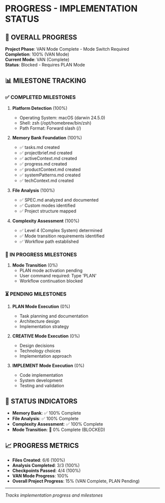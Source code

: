 # PROGRESS - IMPLEMENTATION STATUS

## 🎯 OVERALL PROGRESS
**Project Phase**: VAN Mode Complete - Mode Switch Required  
**Completion**: 100% (VAN Mode)  
**Current Mode**: VAN (Complete)  
**Status**: Blocked - Requires PLAN Mode

## 📊 MILESTONE TRACKING

### ✅ COMPLETED MILESTONES
1. **Platform Detection** (100%)
   - Operating System: macOS (darwin 24.5.0)
   - Shell: zsh (/opt/homebrew/bin/zsh)
   - Path Format: Forward slash (/)

2. **Memory Bank Foundation** (100%)
   - ✅ tasks.md created
   - ✅ projectbrief.md created
   - ✅ activeContext.md created
   - ✅ progress.md created
   - ✅ productContext.md created
   - ✅ systemPatterns.md created
   - ✅ techContext.md created

3. **File Analysis** (100%)
   - ✅ SPEC.md analyzed and documented
   - ✅ Custom modes identified
   - ✅ Project structure mapped

4. **Complexity Assessment** (100%)
   - ✅ Level 4 (Complex System) determined
   - ✅ Mode transition requirements identified
   - ✅ Workflow path established

### 🔄 IN PROGRESS MILESTONES
1. **Mode Transition** (0%)
   - PLAN mode activation pending
   - User command required: Type 'PLAN'
   - Workflow continuation blocked

### ⏳ PENDING MILESTONES
1. **PLAN Mode Execution** (0%)
   - Task planning and documentation
   - Architecture design
   - Implementation strategy

2. **CREATIVE Mode Execution** (0%)
   - Design decisions
   - Technology choices
   - Implementation approach

3. **IMPLEMENT Mode Execution** (0%)
   - Code implementation
   - System development
   - Testing and validation

## 🚦 STATUS INDICATORS
- **Memory Bank**: ✅ 100% Complete
- **File Analysis**: ✅ 100% Complete
- **Complexity Assessment**: ✅ 100% Complete
- **Mode Transition**: 🚫 0% Complete (BLOCKED)

## 📈 PROGRESS METRICS
- **Files Created**: 6/6 (100%)
- **Analysis Completed**: 3/3 (100%)
- **Checkpoints Passed**: 4/4 (100%)
- **VAN Mode Progress**: 100%
- **Overall Project Progress**: 15% (VAN Complete, PLAN Pending)

---
*Tracks implementation progress and milestones*
